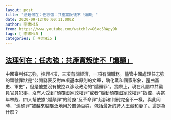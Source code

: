 ```yaml
---
layout: post
title: "法理何在：任志強：共產黨叛徒不「煽颠」"
date: 2020-09-12T00:00:11.000Z
author: 李肃Hi5
from: https://www.youtube.com/watch?v=G6xc5RWpy9k
tags: [ 李肃Hi5 ]
categories: [ 李肃Hi5 ]
---
```

<!--1599868811000-->
[法理何在：任志強：共產黨叛徒不「煽颠」](https://www.youtube.com/watch?v=G6xc5RWpy9k)
------

<div>
中國審判任志強，控罪4項，三項有關經濟，一項有關職務。儘管中國處理任志強的頭號罪狀是“公開發表反對四項基本原則的文章，醜化黨和國家形象，歪曲黨史、軍史”，但是他並沒有被控以涉及政治的“煽顛罪”。實際上，現在凡屬中共黨員官員犯事，沒有人受到“顛覆國家政權罪”或者“煽動顛覆國家政權罪”指控，與當年林彪、四人幫依據“煽顛罪”的前身“反革命罪”起訴和判刑完全不一樣。與此同時，“煽顛罪”被越來越廣泛地用於普通百姓，包括最近的詩人王藏和妻子。這是為什麼？
</div>
